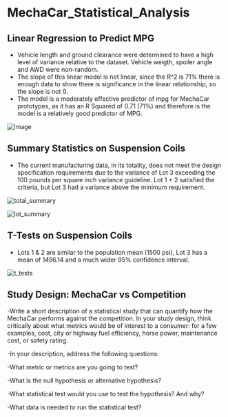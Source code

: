 # MechaCar_Statistical_Analysis

## Linear Regression to Predict MPG
- Vehicle length and ground clearance were determined to have a high level of variance relative to the dataset.  Vehicle weigth, spoiler angle and AWD were non-random.
- The slope of this linear model is not linear, since the R^2 is 71% there is enough data to show there is significance in the linear relationship, so the slope is not 0.  
- The model is a moderately effective predictor of mpg for MechaCar prototypes, as it has an R Squared of 0.71 (71%) and therefore is the model is a relatively good predictor     of MPG.

![image](https://user-images.githubusercontent.com/71041680/119746790-45f84080-be5f-11eb-8e68-b209627136a2.png)


## Summary Statistics on Suspension Coils
- The current manufacturing data, in its totality, does not meet the design specification requirements due to the variance of Lot 3 exceeding the 100 pounds per square inch variance guideline.  Lot 1 + 2 satisfied the criteria, but Lot 3 had a variance above the minimum requirement. 
  

![total_summary](https://user-images.githubusercontent.com/71041680/119747035-d46cc200-be5f-11eb-94cd-7ebe824636ec.png)


![lot_summary](https://user-images.githubusercontent.com/71041680/119747042-d9317600-be5f-11eb-959d-4b2e5f57e534.png)


## T-Tests on Suspension Coils
- Lots 1 & 2 are similar to the population mean (1500 psi), Lot 3 has a mean of 1496.14 and a much wider 95% confidence interval.

![t_tests](https://user-images.githubusercontent.com/71041680/119747125-0da53200-be60-11eb-8dd1-c6522dfffc66.png)



## Study Design: MechaCar vs Competition

-Write a short description of a statistical study that can quantify how the MechaCar performs against the competition. In your study design, think critically about what metrics would be of interest to a consumer: for a few examples, cost, city or highway fuel efficiency, horse power, maintenance cost, or safety rating.

-In your description, address the following questions:

-What metric or metrics are you going to test?

-What is the null hypothesis or alternative hypothesis?

-What statistical test would you use to test the hypothesis? And why?

-What data is needed to run the statistical test?

